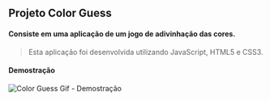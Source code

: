 ## Projeto Color Guess

#### Consiste em uma aplicação de um jogo de adivinhação das cores.
> Esta aplicação foi desenvolvida utilizando JavaScript, HTML5 e CSS3.

#### Demostração
![Color Guess Gif - Demostração](https://github.com/guilherme-ac-fernandes/trybe-projetos/blob/main/color-guess/color-guess.gif)
